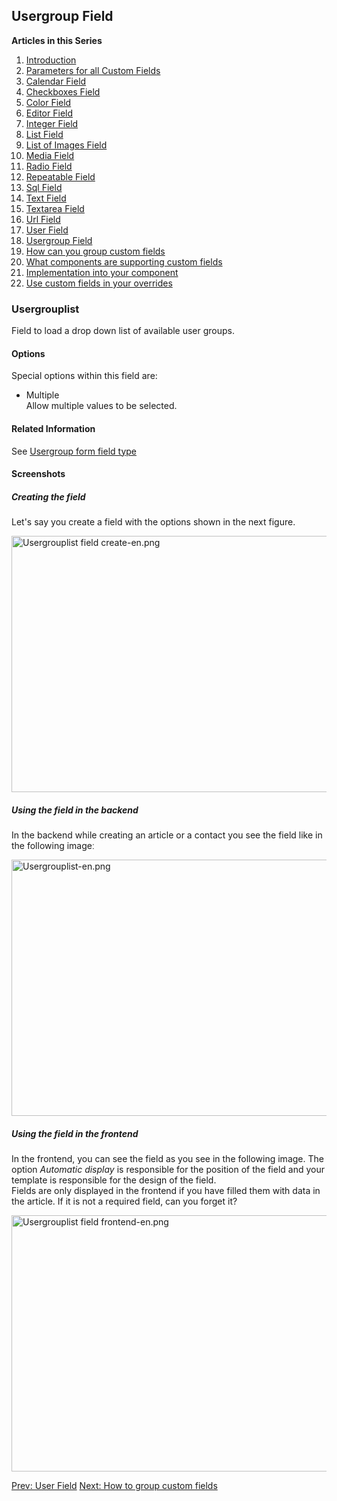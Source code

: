 <!-- Filename: J3.x:Adding_custom_fields/Usergroup_Field / Display title: Adding custom fields/Usergroup Field -->

## Usergroup Field

**Articles in this Series**

1.  [Introduction](https://docs.joomla.org/J3.x:Adding_custom_fields "Special:MyLanguage/J3.x:Adding custom fields")
2.  [Parameters for all Custom
    Fields](https://docs.joomla.org/J3.x:Adding_custom_fields/Parameters_for_all_Custom_Fields "Special:MyLanguage/J3.x:Adding custom fields/Parameters for all Custom Fields")
3.  [Calendar
    Field](https://docs.joomla.org/J3.x:Adding_custom_fields/Calendar_Field "Special:MyLanguage/J3.x:Adding custom fields/Calendar Field")
4.  [Checkboxes
    Field](https://docs.joomla.org/J3.x:Adding_custom_fields/Checkboxes_Field "Special:MyLanguage/J3.x:Adding custom fields/Checkboxes Field")
5.  [Color
    Field](https://docs.joomla.org/J3.x:Adding_custom_fields/Color_Field "Special:MyLanguage/J3.x:Adding custom fields/Color Field")
6.  [Editor
    Field](https://docs.joomla.org/J3.x:Adding_custom_fields/Editor_Field "Special:MyLanguage/J3.x:Adding custom fields/Editor Field")
7.  [Integer
    Field](https://docs.joomla.org/J3.x:Adding_custom_fields/Integer_Field "Special:MyLanguage/J3.x:Adding custom fields/Integer Field")
8.  [List
    Field](https://docs.joomla.org/J3.x:Adding_custom_fields/List_Field "Special:MyLanguage/J3.x:Adding custom fields/List Field")
9.  [List of Images
    Field](https://docs.joomla.org/J3.x:Adding_custom_fields/ListOfImages_Field "Special:MyLanguage/J3.x:Adding custom fields/ListOfImages Field")
10. [Media
    Field](https://docs.joomla.org/J3.x:Adding_custom_fields/Media_Field "Special:MyLanguage/J3.x:Adding custom fields/Media Field")
11. [Radio
    Field](https://docs.joomla.org/J3.x:Adding_custom_fields/Radio_Field "Special:MyLanguage/J3.x:Adding custom fields/Radio Field")
12. [Repeatable
    Field](https://docs.joomla.org/J3.x:Adding_custom_fields/Repeatable_Field "Special:MyLanguage/J3.x:Adding custom fields/Repeatable Field")
13. [Sql
    Field](https://docs.joomla.org/J3.x:Adding_custom_fieldshttps://docs.joomla.org/J3.x:Adding%20custom%20fields/Sql%20Field)
14. [Text
    Field](https://docs.joomla.org/J3.x:Adding_custom_fields/Text_Field "Special:MyLanguage/J3.x:Adding custom fields/Text Field")
15. [Textarea
    Field](https://docs.joomla.org/J3.x:Adding_custom_fields/Textarea_Field "Special:MyLanguage/J3.x:Adding custom fields/Textarea Field")
16. [Url
    Field](https://docs.joomla.org/J3.x:Adding_custom_fields/Url_Field "Special:MyLanguage/J3.x:Adding custom fields/Url Field")
17. [User
    Field](https://docs.joomla.org/J3.x:Adding_custom_fields/User_Field "Special:MyLanguage/J3.x:Adding custom fields/User Field")
18. [Usergroup
    Field](https://docs.joomla.org/J3.x:Adding_custom_fields/Usergroup_Field "Special:MyLanguage/J3.x:Adding custom fields/Usergroup Field")
19. [How can you group custom
    fields](https://docs.joomla.org/J3.x:Adding_custom_fields/How%CC%9E_can_you_group_custom_fields "Special:MyLanguage/J3.x:Adding custom fields/How̞ can you group custom fields")
20. [What components are supporting custom
    fields](https://docs.joomla.org/J3.x:Adding_custom_fields/What_components_are_supporting_custom_fields "Special:MyLanguage/J3.x:Adding custom fields/What components are supporting custom fields")
21. [Implementation into your
    component](https://docs.joomla.org/J3.x:Adding_custom_fields/Implement_into_your_component "Special:MyLanguage/J3.x:Adding custom fields/Implement into your component")
22. [Use custom fields in your
    overrides](https://docs.joomla.org/J3.x:Adding_custom_fields/Overrides "Special:MyLanguage/J3.x:Adding custom fields/Overrides")

### Usergrouplist

Field to load a drop down list of available user groups.

#### Options

Special options within this field are:

- Multiple  
  Allow multiple values to be selected.

#### Related Information

See [Usergroup form field
type](https://docs.joomla.org/Usergroup_form_field_type "Special:MyLanguage/Usergroup form field type")

#### Screenshots

##### Creating the field

Let's say you create a field with the options shown in the next figure.

<img
src="https://docs.joomla.org/images/thumb/2/24/Usergrouplist_field_create-en.png/800px-Usergrouplist_field_create-en.png"
decoding="async"
srcset="https://docs.joomla.org/images/thumb/2/24/Usergrouplist_field_create-en.png/1200px-Usergrouplist_field_create-en.png 1.5x, https://docs.joomla.org/images/2/24/Usergrouplist_field_create-en.png 2x"
data-file-width="1291" data-file-height="661" width="800" height="410"
alt="Usergrouplist field create-en.png" />

##### Using the field in the backend

In the backend while creating an article or a contact you see the field
like in the following imageː

<img
src="https://docs.joomla.org/images/thumb/3/38/Usergrouplist-en.png/800px-Usergrouplist-en.png"
decoding="async"
srcset="https://docs.joomla.org/images/thumb/3/38/Usergrouplist-en.png/1200px-Usergrouplist-en.png 1.5x, https://docs.joomla.org/images/3/38/Usergrouplist-en.png 2x"
data-file-width="1291" data-file-height="661" width="800" height="410"
alt="Usergrouplist-en.png" />

##### Using the field in the frontend

In the frontend, you can see the field as you see in the following
image. The option *Automatic display* is responsible for the position of
the field and your template is responsible for the design of the
field.  
Fields are only displayed in the frontend if you have filled them with
data in the article. If it is not a required field, can you forget it?

<img
src="https://docs.joomla.org/images/thumb/a/a0/Usergrouplist_field_frontend-en.png/800px-Usergrouplist_field_frontend-en.png"
decoding="async"
srcset="https://docs.joomla.org/images/thumb/a/a0/Usergrouplist_field_frontend-en.png/1200px-Usergrouplist_field_frontend-en.png 1.5x, https://docs.joomla.org/images/a/a0/Usergrouplist_field_frontend-en.png 2x"
data-file-width="1291" data-file-height="661" width="800" height="410"
alt="Usergrouplist field frontend-en.png" />

<a href="https://docs.joomla.org/J3.x:Adding_custom_fields/User_Field"
id="content-button" class="button expand success">Prev: User Field</a>
<a
href="https://docs.joomla.org/J3.x:Adding_custom_fields/How%CC%9E_can_you_group_custom_fields"
id="content-button" class="button expand">Next: How to group custom
fields</a>
